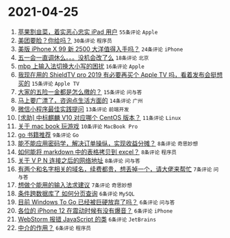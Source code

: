 # 2021-04-25

1. [苹果割韭菜，着实恶心忠实 iPad 用户](https://www.v2ex.com/t/773032) `55条评论` `Apple`
1. [美团要脸？你给吗？](https://www.v2ex.com/t/773020) `30条评论` `程序员`
1. [美版 iPhone X 99 新 2500 大洋值得入手吗？](https://www.v2ex.com/t/773019) `24条评论` `iPhone`
1. [五一会一直调休么。。。没机会改了么](https://www.v2ex.com/t/773047) `18条评论` `北京`
1. [mbp 上输入法切换大小写的困扰](https://www.v2ex.com/t/773030) `16条评论` `Apple`
1. [我现在用的 ShieldTV pro 2019 有必要再买个 Apple TV 吗，看着发布会挺想买的](https://www.v2ex.com/t/773057) `15条评论` `Apple TV`
1. [大家的五险一金都是怎么缴的？](https://www.v2ex.com/t/773045) `15条评论` `问与答`
1. [马上要广漂了，咨询点生活方面的](https://www.v2ex.com/t/773048) `14条评论` `广州`
1. [微信小程序最佳实践提问](https://www.v2ex.com/t/773031) `13条评论` `前端开发`
1. [[求助] 中标麒麟 V10 对应哪个 CentOS 版本？](https://www.v2ex.com/t/773027) `11条评论` `Linux`
1. [关于 mac book 玩游戏](https://www.v2ex.com/t/773035) `10条评论` `MacBook Pro`
1. [go 书籍推荐](https://www.v2ex.com/t/773061) `9条评论` `Go`
1. [能不能应用密码学，解决订单操纵，实现收益分摊？](https://www.v2ex.com/t/773063) `8条评论` `奇思妙想`
1. [如何能将 markdown 中的表格拷贝到 excel？](https://www.v2ex.com/t/773040) `8条评论` `程序员`
1. [关于 V P N 连接之后的网络地址](https://www.v2ex.com/t/773021) `8条评论` `问与答`
1. [有两个和名字相关的域名，续费都贵，想丢掉一个，请大佬来帮忙](https://www.v2ex.com/t/773064) `7条评论` `问与答`
1. [想做个能用的输入法求建议](https://www.v2ex.com/t/773023) `7条评论` `奇思妙想`
1. [条件跨数据库了 如何分页查询](https://www.v2ex.com/t/773074) `6条评论` `MySQL`
1. [目前 Windows To Go 已经被巨硬放弃了吗？](https://www.v2ex.com/t/773068) `6条评论` `问与答`
1. [各位的 iPhone 12 在震动时候有没有爆音？](https://www.v2ex.com/t/773065) `6条评论` `iPhone`
1. [WebStorm 报错 JavaScript 的类](https://www.v2ex.com/t/773018) `6条评论` `JetBrains`
1. [中介的作用？](https://www.v2ex.com/t/773051) `6条评论` `程序员`
